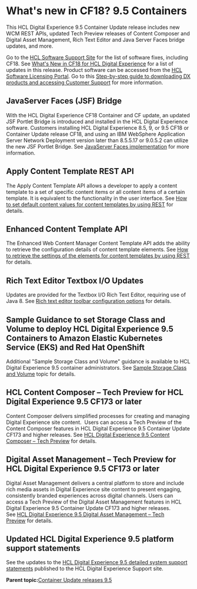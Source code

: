 # What's new in CF18? 9.5 Containers

This HCL Digital Experience 9.5 Container Update release includes new WCM REST APIs, updated Tech Preview releases of Content Composer and Digital Asset Management, Rich Text Editor and Java Server Faces bridge updates, and more.

Go to the [HCL Software Support Site](https://support.hcltechsw.com/csm?id=kb_article&sysparm_article=KB0013939#CF18) for the list of software fixes, including CF18. See [What's New in CF18 for HCL Digital Experience](../overview/new_cf18.md) for a list of updates in this release. Product software can be accessed from the [HCL Software Licensing Portal](https://www.hcltech.com/software/support/release). Go to this [Step-by-step guide to downloading DX products and accessing Customer Support](https://support.hcltechsw.com/csm?id=kb_article&sysparm_article=KB0077878) for more information.

## JavaServer Faces \(JSF\) Bridge

With the HCL Digital Experience CF18 Container and CF update, an updated JSF Portlet Bridge is introduced and installed in the HCL Digital Experience software. Customers installing HCL Digital Experience 8.5, 9, or 9.5 CF18 or Container Update release CF18, and using an IBM WebSphere Application Server Network Deployment version later than 8.5.5.17 or 9.0.5.2 can utilize the new JSF Portlet Bridge. See [JavaServer Faces implementation](https://help.hcltechsw.com/digital-experience/8.5/migrate/mig_post_jsf.html) for more information.

## Apply Content Template REST API

The Apply Content Template API allows a developer to apply a content template to a set of specific content items or all content items of a certain template. It is equivalent to the functionality in the user interface. See [How to set default content values for content templates by using REST](https://help.hcltechsw.com/digital-experience/8.5/wcm/wcm_rest_crud_cont_temp_default.html) for details.

## Enhanced Content Template API

The Enhanced Web Content Manager Content Template API adds the ability to retrieve the configuration details of content template elements. See [How to retrieve the settings of the elements for content templates by using REST](https://help.hcltechsw.com/digital-experience/8.5/wcm/wcm_rest_elem_set_cont_temp.html) for details.

## Rich Text Editor Textbox I/O Updates

Updates are provided for the Textbox I/O Rich Text Editor, requiring use of Java 8. See [Rich text editor toolbar configuration options](https://help.hcltechsw.com/digital-experience/8.5/wcm/wcm_config_ephox_custom.html) for details.

## Sample Guidance to set Storage Class and Volume to deploy HCL Digital Experience 9.5 Containers to Amazon Elastic Kubernetes Service \(EKS\) and Red Hat OpenShift

Additional "Sample Storage Class and Volume" guidance is available to HCL Digital Experience 9.5 container administrators. See [Sample Storage Class and Volume](https://help.hcltechsw.com/digital-experience/9.5/containerization/sample_storage_class_volume_dita.html) topic for details.

## HCL Content Composer – Tech Preview for HCL Digital Experience 9.5 CF173 or later

Content Composer delivers simplified processes for creating and managing Digital Experience site content.  Users can access a Tech Preview of the Content Composer features in HCL Digital Experience 9.5 Container Update CF173 and higher releases. See [HCL Digital Experience 9.5 Content Composer – Tech Preview](https://help.hcltechsw.com/digital-experience/9.5/content_composer/cont_comp_overview.html) for details.

## Digital Asset Management – Tech Preview for HCL Digital Experience 9.5 CF173 or later

Digital Asset Management delivers a central platform to store and include rich media assets in Digital Experience site content to present engaging, consistently branded experiences across digital channels. Users can access a Tech Preview of the Digital Asset Management features in HCL Digital Experience 9.5 Container Update CF173 and higher releases. See [HCL Digital Experience 9.5 Digital Asset Management – Tech Preview](https://help.hcltechsw.com/digital-experience/9.5/digital_asset_mgmt/digital_asset_mgmt_overview.html) for details.

## Updated HCL Digital Experience 9.5 platform support statements

See the updates to the [HCL Digital Experience 9.5 detailed system support statements](https://support.hcltechsw.com/csm?id=kb_article&sysparm_article=KB0013514) published to the HCL Digital Experience Support site.

**Parent topic:**[Container Update releases 9.5](../overview/container_update_releases.md)

